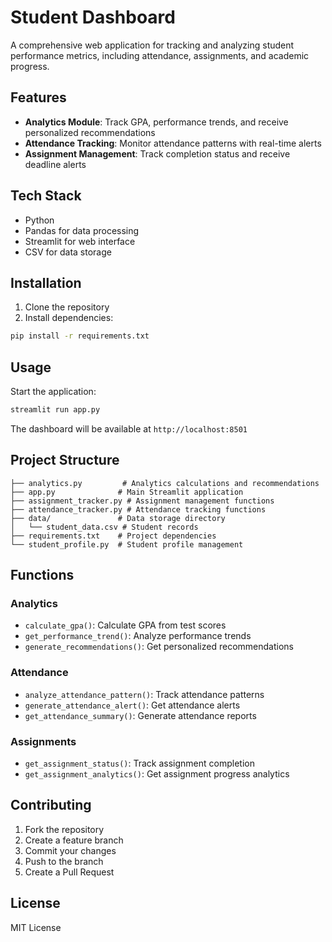 # Student Dashboard

A comprehensive web application for tracking and analyzing student performance metrics, including attendance, assignments, and academic progress.

## Features

- **Analytics Module**: Track GPA, performance trends, and receive personalized recommendations
- **Attendance Tracking**: Monitor attendance patterns with real-time alerts
- **Assignment Management**: Track completion status and receive deadline alerts

## Tech Stack

- Python
- Pandas for data processing
- Streamlit for web interface
- CSV for data storage

## Installation

1. Clone the repository
2. Install dependencies:
```bash
pip install -r requirements.txt
```

## Usage

Start the application:
```bash
streamlit run app.py
```

The dashboard will be available at `http://localhost:8501`

## Project Structure

```
├── analytics.py         # Analytics calculations and recommendations
├── app.py              # Main Streamlit application
├── assignment_tracker.py # Assignment management functions
├── attendance_tracker.py # Attendance tracking functions
├── data/               # Data storage directory
│   └── student_data.csv # Student records
├── requirements.txt    # Project dependencies
└── student_profile.py  # Student profile management
```

## Functions

### Analytics
- `calculate_gpa()`: Calculate GPA from test scores
- `get_performance_trend()`: Analyze performance trends
- `generate_recommendations()`: Get personalized recommendations

### Attendance
- `analyze_attendance_pattern()`: Track attendance patterns
- `generate_attendance_alert()`: Get attendance alerts
- `get_attendance_summary()`: Generate attendance reports

### Assignments
- `get_assignment_status()`: Track assignment completion
- `get_assignment_analytics()`: Get assignment progress analytics

## Contributing

1. Fork the repository
2. Create a feature branch
3. Commit your changes
4. Push to the branch
5. Create a Pull Request

## License

MIT License